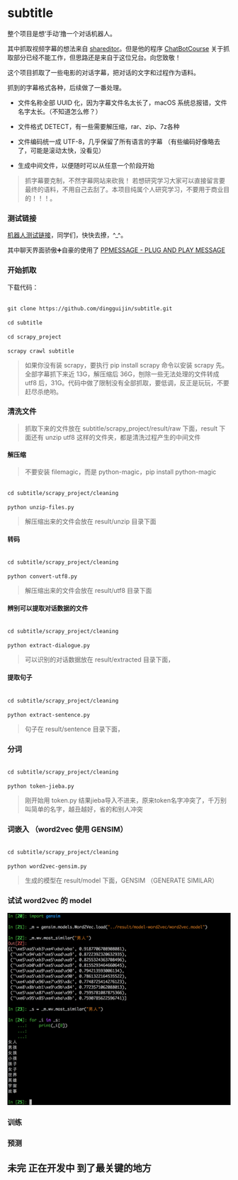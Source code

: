# subtitle

整个项目是想‘手动’撸一个对话机器人。

其中抓取视频字幕的想法来自 [shareditor](http://www.shareditor.com/blogshow?blogId=112)。但是他的程序 [ChatBotCourse](https://github.com/warmheartli/ChatBotCourse) 关于抓取部分已经不能工作，但思路还是来自于这位兄台。向您致敬！

这个项目抓取了一些电影的对话字幕，把对话的文字和过程作为语料。

抓到的字幕格式各种，后续做了一番处理。


* 文件名称全部 UUID 化，因为字幕文件名太长了，macOS 系统总报错，文件名字太长。（不知道怎么修？）

* 文件格式 DETECT，有一些需要解压缩，rar、zip、7z各种

* 文件编码统一成 UTF-8，几乎保留了所有语言的字幕 （有些编码好像略去了，可能是滚动太快，没看见）

* 生成中间文件，以便随时可以从任意一个阶段开始


> 抓字幕要克制，不然字幕网站来砍我！ 若想研究学习大家可以直接留言要最终的语料，不用自己去刮了。本项目纯属个人研究学习，不要用于商业目的！！！。

### 测试链接

[机器人测试链接](https://wanda.ppmessage.cn/ppcom/enterprise/eyJ1dWlkIjoiZTBhM2Q4MTYtZGJiMy0xMWU3LWE0MTctMDAxNjNlMDA2ZGViIiwiYXBwX25hbWUiOiJQUE1FU1NBR0UifQ==)，同学们，快快去撩，^_^。

其中聊天界面骄傲➕自豪的使用了 [PPMESSAGE - PLUG AND PLAY MESSAGE](https://ppmessage.cn)

### 开始抓取

下载代码：

```shell

git clone https://github.com/dingguijin/subtitle.git

cd subtitle

cd scrapy_project

scrapy crawl subtitle

```

> 如果你没有装 scrapy，要执行 pip install scrapy 命令以安装 scrapy 先。全部字幕抓下来近 13G，解压缩后 36G，刨除一些无法处理的文件转成 utf8 后，31G。代码中做了限制没有全部抓取，要低调，反正是玩玩，不要赶尽杀绝哟。



### 清洗文件

> 抓取下来的文件放在 subtitle/scrapy_project/result/raw 下面，result 下面还有 unzip utf8 这样的文件夹，都是清洗过程产生的中间文件


#### 解压缩

> 不要安装 filemagic，而是 python-magic，pip install python-magic


```

cd subtitle/scrapy_project/cleaning

python unzip-files.py

```

> 解压缩出来的文件会放在 result/unzip 目录下面




#### 转码

```

cd subtitle/scrapy_project/cleaning

python convert-utf8.py

```

> 解压缩出来的文件会放在 result/utf8 目录下面


#### 辨别可以提取对话数据的文件

```

cd subtitle/scrapy_project/cleaning

python extract-dialogue.py

```

> 可以识别的对话数据放在 result/extracted 目录下面，


#### 提取句子

```

cd subtitle/scrapy_project/cleaning

python extract-sentence.py

```

> 句子在 result/sentence 目录下面，


### 分词

```

cd subtitle/scrapy_project/cleaning

python token-jieba.py

```

> 刚开始用 token.py 结果jieba导入不进来，原来token名字冲突了，千万别叫简单的名字，越丑越好，省的和别人冲突


### 词嵌入 （word2vec 使用 GENSIM）

```

cd subtitle/scrapy_project/cleaning

python word2vec-gensim.py

```

> 生成的模型在 result/model 下面，GENSIM （GENERATE SIMILAR）


### 试试 word2vec 的 model

![](res/word-similar.png)

### 训练


### 预测




## 未完 正在开发中 到了最关键的地方
